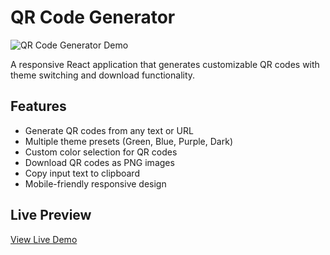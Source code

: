 # QR Code Generator

![QR Code Generator Demo](https://fonate-react-qrcode-generator.vercel.app/)

A responsive React application that generates customizable QR codes with theme switching and download functionality.

## Features

- Generate QR codes from any text or URL
- Multiple theme presets (Green, Blue, Purple, Dark)
- Custom color selection for QR codes
- Download QR codes as PNG images
- Copy input text to clipboard
- Mobile-friendly responsive design

## Live Preview

[View Live Demo](https://fonate-react-qrcode-generator.vercel.app/) 

